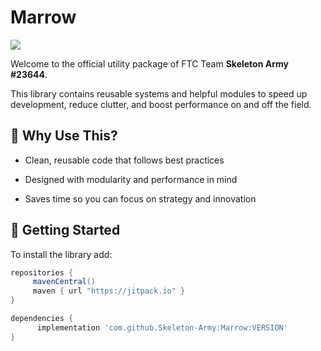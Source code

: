 # Marrow

[![](https://jitpack.io/v/Skeleton-Army/marrow.svg?label=Tag)](https://jitpack.io/#Skeleton-Army/Marrow)

Welcome to the official utility package of FTC Team **Skeleton Army #23644**.

This library contains reusable systems and helpful modules to speed up development, reduce clutter, and boost performance on and off the field.

## 🧠 Why Use This?

- Clean, reusable code that follows best practices

- Designed with modularity and performance in mind

- Saves time so you can focus on strategy and innovation

## 🚀 Getting Started

To install the library add: 
 
   ```gradle
   repositories { 
        mavenCentral()
        maven { url "https://jitpack.io" }
   }

   dependencies {
         implementation 'com.github.Skeleton-Army:Marrow:VERSION'
   }
   ```  

